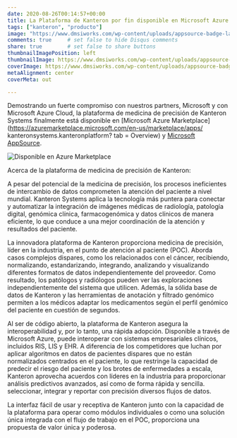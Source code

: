 ```yaml
---
date: 2020-08-26T00:14:57+00:00
title: La Plataforma de Kanteron por fin disponible en Microsoft Azure Marketplace y AppSource
tags: ["kanteron", "producto"]
image: "https://www.dmsiworks.com/wp-content/uploads/appsource-badge-large.png"
comments: true     # set false to hide Disqus comments
share: true        # set false to share buttons
thumbnailImagePosition: left
thumbnailImage: https://www.dmsiworks.com/wp-content/uploads/appsource-badge-large.png
coverImage: https://www.dmsiworks.com/wp-content/uploads/appsource-badge-large.png
metaAlignment: center
coverMeta: out

---
```


Demostrando un fuerte compromiso con nuestros partners, Microsoft y con Microsoft Azure Cloud, la plataforma de medicina de precisión de Kanteron Systems finalmente está disponible en [Microsoft Azure Marketplace](https://azuremarketplace.microsoft.com/en-us/marketplace/apps/ kanteronsystems.kanteronplatform? tab = Overview) y [Microsoft AppSource](https://appsource.microsoft.com/en-us/product/web-apps/kanteronsystems.kanteronplatform).

<!--more-->

![Disponible en Azure Marketplace](https://recommenderx.com/wp-content/uploads/2020/04/Azure-Marketplace.png)

Acerca de la plataforma de medicina de precisión de Kanteron:

A pesar del potencial de la medicina de precisión, los procesos ineficientes de intercambio de datos comprometen la atención del paciente a nivel mundial. Kanteron Systems aplica la tecnología más puntera para conectar y automatizar la integración de imágenes médicas de radiología, patología digital, genómica clínica, farmacogenómica y datos clínicos de manera eficiente, lo que conduce a una mejor coordinación de la atención y resultados del paciente.

La innovadora plataforma de Kanteron proporciona medicina de precisión, líder en la industria, en el punto de atención al paciente (POC). Aborda casos complejos dispares, como los relacionados con el cáncer, recibiendo, normalizando, estandarizando, integrando, analizando y visualizando diferentes formatos de datos independientemente del proveedor. Como resultado, los patólogos y radiólogos pueden ver las exploraciones independientemente del sistema que utilicen. Además, la sólida base de datos de Kanteron y las herramientas de anotación y filtrado genómico permiten a los médicos adaptar los medicamentos según el perfil genómico del paciente en cuestión de segundos.

Al ser de código abierto, la plataforma de Kanteron asegura la interoperabilidad y, por lo tanto, una rápida adopción. Disponible a través de Microsoft Azure, puede interoperar con sistemas empresariales clínicos, incluidos RIS, LIS y EHR. A diferencia de los competidores que luchan por aplicar algoritmos en datos de pacientes dispares que no están normalizados centrados en el paciente, lo que restringe la capacidad de predecir el riesgo del paciente y los brotes de enfermedades a escala, Kanteron aprovecha acuerdos con líderes en la industria para proporcionar análisis predictivos avanzados, así como de forma rápida y sencilla. seleccionar, integrar y reportar con precisión diversos flujos de datos.

La interfaz fácil de usar y receptiva de Kanteron junto con la capacidad de la plataforma para operar como módulos individuales o como una solución única integrada con el flujo de trabajo en el POC, proporciona una propuesta de valor única y poderosa.
